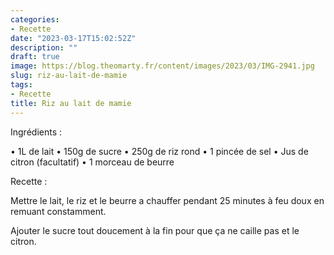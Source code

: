 ```yaml
---
categories:
- Recette
date: "2023-03-17T15:02:52Z"
description: ""
draft: true
image: https://blog.theomarty.fr/content/images/2023/03/IMG-2941.jpg
slug: riz-au-lait-de-mamie
tags:
- Recette
title: Riz au lait de mamie
---
```



Ingrédients :

• 1L de lait
• 150g de sucre
• 250g de riz rond
• 1 pincée de sel
• Jus de citron (facultatif)
• 1 morceau de beurre

Recette :

Mettre le lait, le riz et le beurre a chauffer pendant 25 minutes à feu doux en remuant constamment.

Ajouter le sucre tout doucement à la fin pour que ça ne caille pas et le citron.